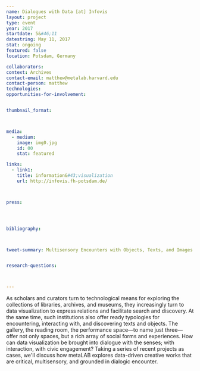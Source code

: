 ```yaml
---
name: Dialogues with Data [at] Infovis
layout: project
type: event
year: 2017
startdate: 5&#46;11
datestring: May 11, 2017
stat: ongoing
featured: false
location: Potsdam, Germany

collaborators:
context: Archives
contact-email: matthew@metalab.harvard.edu
contact-person: matthew
technologies: 
opportunities-for-involvement:


thumbnail_format:



media:
  - medium:
    image: img0.jpg
    id: 00
    stat: featured

links:
  - link1: 
    title: information&#43;visualization
    url: http://infovis.fh-potsdam.de/



press:




bibliography:



tweet-summary: Multisensory Encounters with Objects, Texts, and Images 


research-questions:



---
```


As scholars and curators turn to technological means for exploring the collections of libraries, archives, and museums, they increasingly turn to data visualization to express relations and facilitate search and discovery. At the same time, such institutions also offer ready typologies for encountering, interacting with, and discovering texts and objects. The gallery, the reading room, the performance space—to name just three—offer not only spaces, but a rich array of social forms and experiences. How can data visualization be brought into dialogue with the senses; with interaction, with civic engagement? Taking a series of recent projects as cases, we'll discuss how metaLAB explores data-driven creative works that are critical, multisensory, and grounded in dialogic encounter.
